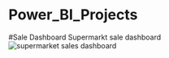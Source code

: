 # Power_BI_Projects
#Sale Dashboard Supermarkt sale dashboard
![supermarket sales dashboard](https://github.com/Dillipmeher/Power_BI_Projects/assets/143451788/23def2a9-1515-4277-b8ff-36b149a55d86)

